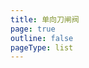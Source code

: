 ```yaml
---
title: 单向刀闸阀
page: true
outline: false
pageType: list
---
```


<script setup>
import AllProducts from '../../AllProducts.vue'
</script>

<AllProducts category="刀闸阀,单向" />
